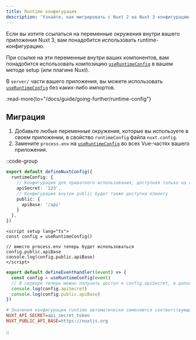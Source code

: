 ```yaml
---
title: Runtime конфигурация
description: 'Узнайте, как мигрировать с Nuxt 2 на Nuxt 3 конфигурацию runtime.'
---
```


Если вы хотите ссылаться на переменные окружения внутри вашего приложения Nuxt 3, вам понадобится использовать runtime-конфигурацию.

При ссылке на эти переменные внутри ваших компонентов, вам понадобится использовать композицию [`useRuntimeConfig`](/docs/api/composables/use-runtime-config) в вашем методе setup (или плагине Nuxt).

В `server/` части вашего приложения, вы можете использовать [`useRuntimeConfig`](/docs/api/composables/use-runtime-config) без каких-либо импортов.

:read-more{to="/docs/guide/going-further/runtime-config"}

## Миграция

1. Добавьте любые переменные окружения, которые вы используете в своем приложении, в свойство `runtimeConfig` файла `nuxt.config`.
2. Замените `process.env` на [`useRuntimeConfig`](/docs/api/composables/use-runtime-config) во всех Vue-частях вашего приложения.

::code-group

```ts [nuxt.config.ts]
export default defineNuxtConfig({
  runtimeConfig: {
    // Конфигурация для приватного использования, доступная только на сервере
    apiSecret: '123',
    // Конфигурация внутри public будет также доступна клиенту
    public: {
      apiBase: '/api'
    }
  },
})
```

```vue [pages/index.vue]
<script setup lang="ts">
const config = useRuntimeConfig()

// вместо process.env теперь будет использоваться config.public.apiBase
console.log(config.public.apiBase)
</script>
```

```ts [server/api/hello.ts]
export default defineEventhandler((event) => {
  const config = useRuntimeConfig(event)
  // В сервере теперь можно получить доступ к config.apiSecret, в дополнение к config.public
  console.log(config.apiSecret)
  console.log(config.public.apiBase)
})
```

```ini [.env]
# Значения конфигурации runtime автоматически заменяются соответствующими переменными окружения runtime
NUXT_API_SECRET=api_secret_token
NUXT_PUBLIC_API_BASE=https://nuxtjs.org
```

::
